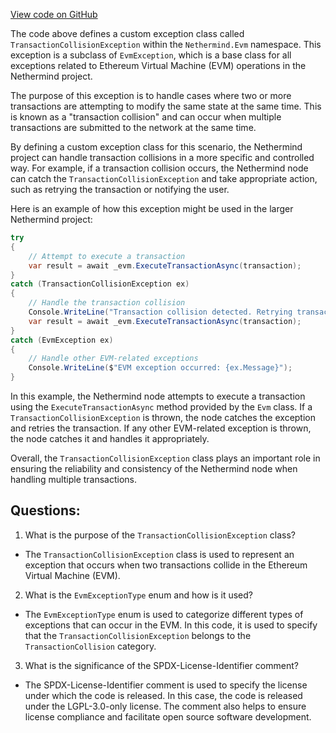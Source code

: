 [View code on GitHub](https://github.com/NethermindEth/nethermind/src/Nethermind/Nethermind.Evm/TransactionCollisionException.cs)

The code above defines a custom exception class called `TransactionCollisionException` within the `Nethermind.Evm` namespace. This exception is a subclass of `EvmException`, which is a base class for all exceptions related to Ethereum Virtual Machine (EVM) operations in the Nethermind project. 

The purpose of this exception is to handle cases where two or more transactions are attempting to modify the same state at the same time. This is known as a "transaction collision" and can occur when multiple transactions are submitted to the network at the same time. 

By defining a custom exception class for this scenario, the Nethermind project can handle transaction collisions in a more specific and controlled way. For example, if a transaction collision occurs, the Nethermind node can catch the `TransactionCollisionException` and take appropriate action, such as retrying the transaction or notifying the user.

Here is an example of how this exception might be used in the larger Nethermind project:

```csharp
try
{
    // Attempt to execute a transaction
    var result = await _evm.ExecuteTransactionAsync(transaction);
}
catch (TransactionCollisionException ex)
{
    // Handle the transaction collision
    Console.WriteLine("Transaction collision detected. Retrying transaction...");
    var result = await _evm.ExecuteTransactionAsync(transaction);
}
catch (EvmException ex)
{
    // Handle other EVM-related exceptions
    Console.WriteLine($"EVM exception occurred: {ex.Message}");
}
```

In this example, the Nethermind node attempts to execute a transaction using the `ExecuteTransactionAsync` method provided by the `Evm` class. If a `TransactionCollisionException` is thrown, the node catches the exception and retries the transaction. If any other EVM-related exception is thrown, the node catches it and handles it appropriately.

Overall, the `TransactionCollisionException` class plays an important role in ensuring the reliability and consistency of the Nethermind node when handling multiple transactions.
## Questions: 
 1. What is the purpose of the `TransactionCollisionException` class?
- The `TransactionCollisionException` class is used to represent an exception that occurs when two transactions collide in the Ethereum Virtual Machine (EVM).

2. What is the `EvmExceptionType` enum and how is it used?
- The `EvmExceptionType` enum is used to categorize different types of exceptions that can occur in the EVM. In this code, it is used to specify that the `TransactionCollisionException` belongs to the `TransactionCollision` category.

3. What is the significance of the SPDX-License-Identifier comment?
- The SPDX-License-Identifier comment is used to specify the license under which the code is released. In this case, the code is released under the LGPL-3.0-only license. The comment also helps to ensure license compliance and facilitate open source software development.